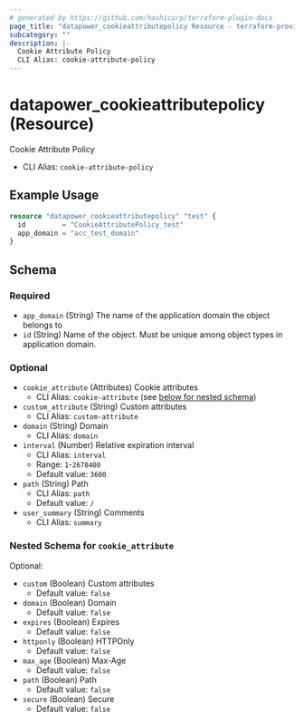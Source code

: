 ```yaml
---
# generated by https://github.com/hashicorp/terraform-plugin-docs
page_title: "datapower_cookieattributepolicy Resource - terraform-provider-datapower"
subcategory: ""
description: |-
  Cookie Attribute Policy
  CLI Alias: cookie-attribute-policy
---
```


# datapower_cookieattributepolicy (Resource)

Cookie Attribute Policy
  - CLI Alias: `cookie-attribute-policy`

## Example Usage

```terraform
resource "datapower_cookieattributepolicy" "test" {
  id         = "CookieAttributePolicy_test"
  app_domain = "acc_test_domain"
}
```

<!-- schema generated by tfplugindocs -->
## Schema

### Required

- `app_domain` (String) The name of the application domain the object belongs to
- `id` (String) Name of the object. Must be unique among object types in application domain.

### Optional

- `cookie_attribute` (Attributes) Cookie attributes
  - CLI Alias: `cookie-attribute` (see [below for nested schema](#nestedatt--cookie_attribute))
- `custom_attribute` (String) Custom attributes
  - CLI Alias: `custom-attribute`
- `domain` (String) Domain
  - CLI Alias: `domain`
- `interval` (Number) Relative expiration interval
  - CLI Alias: `interval`
  - Range: `1`-`2678400`
  - Default value: `3600`
- `path` (String) Path
  - CLI Alias: `path`
  - Default value: `/`
- `user_summary` (String) Comments
  - CLI Alias: `summary`

<a id="nestedatt--cookie_attribute"></a>
### Nested Schema for `cookie_attribute`

Optional:

- `custom` (Boolean) Custom attributes
  - Default value: `false`
- `domain` (Boolean) Domain
  - Default value: `false`
- `expires` (Boolean) Expires
  - Default value: `false`
- `httponly` (Boolean) HTTPOnly
  - Default value: `false`
- `max_age` (Boolean) Max-Age
  - Default value: `false`
- `path` (Boolean) Path
  - Default value: `false`
- `secure` (Boolean) Secure
  - Default value: `false`
